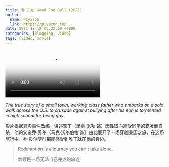 ```yaml
---
title: 乔·贝尔 Good Joe Bell (2021)
author:
  name: Piyazon
  link: https://piyazon.top
date: 2021-12-18 05:32:00 +0800
categories: [Blogging, Video]
tags: [video, movie]
---
```



<video id="player" class="weixin_video" playsinline controls x-webkit-airplay poster="https://git.lug.ustc.edu.cn/flame3/images/-/raw/main/movie/joe-bell.jpg"
  wxv="wxv_2186049477554339847" src="">
  <!-- Captions are optional -->
  <track kind="captions" label="English" src="https://piyazon.top/storage/assets/subtitles/joe-bell-en.vtt" srclang="en"
      />
  <track kind="captions" label="汉语" src="https://piyazon.top/storage/assets/subtitles/joe-bell-cn.vtt" srclang="zh-CN" />
</video>


*The true story of a small town, working class father who embarks on a solo walk across the U.S. to crusade against bullying after his son is tormented in high school for being gay.*

影片根据真实事件改编，讲述雅丁（里德·米勒 饰）因性取向遭受同学的霸凌而自杀，他的父亲乔·贝尔（马克·沃尔伯格 饰）由此展开了一场穿越美国之旅，在这场旅行中，乔·贝尔随时都能感受到雅丁就在他的身边。

> Redemption is a journey you can't take alone.
>
> 救赎是一场无法自己完成的旅途


